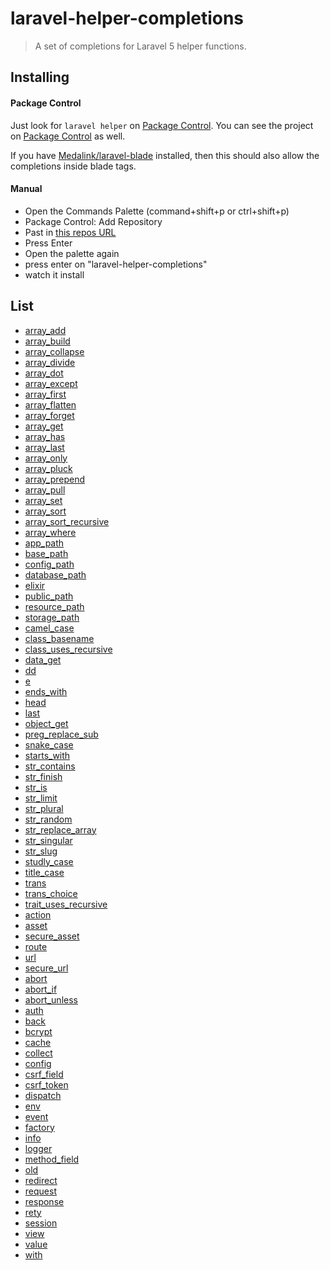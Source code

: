 # laravel-helper-completions

> A set of completions for Laravel 5 helper functions.

## Installing

#### Package Control

Just look for `laravel helper` on [Package Control](https://sublime.wbond.net/packages/). You can see the project on [Package Control](https://packagecontrol.io/packages/Laravel%20Helper%20Completions) as well.

If you have [Medalink/laravel-blade](https://github.com/Medalink/laravel-blade) installed, then this should also allow the completions inside blade tags.

#### Manual

* Open the Commands Palette (command+shift+p or ctrl+shift+p)
* Package Control: Add Repository
* Past in [this repos URL](https://github.com/james2doyle/laravel-helper-completions)
* Press Enter
* Open the palette again
* press enter on "laravel-helper-completions"
* watch it install

## List

* [array_add](https://laravel.com/docs/master/helpers#method-array_add)
* [array_build](https://laravel.com/docs/master/helpers#method-array_build)
* [array_collapse](https://laravel.com/docs/master/helpers#method-array_collapse)
* [array_divide](https://laravel.com/docs/master/helpers#method-array_divide)
* [array_dot](https://laravel.com/docs/master/helpers#method-array_dot)
* [array_except](https://laravel.com/docs/master/helpers#method-array_except)
* [array_first](https://laravel.com/docs/master/helpers#method-array_first)
* [array_flatten](https://laravel.com/docs/master/helpers#method-array_flatten)
* [array_forget](https://laravel.com/docs/master/helpers#method-array_forget)
* [array_get](https://laravel.com/docs/master/helpers#method-array_get)
* [array_has](https://laravel.com/docs/master/helpers#method-array_has)
* [array_last](https://laravel.com/docs/master/helpers#method-array_last)
* [array_only](https://laravel.com/docs/master/helpers#method-array_only)
* [array_pluck](https://laravel.com/docs/master/helpers#method-array_pluck)
* [array_prepend](https://laravel.com/docs/master/helpers#method-array_prepend)
* [array_pull](https://laravel.com/docs/master/helpers#method-array_pull)
* [array_set](https://laravel.com/docs/master/helpers#method-array_set)
* [array_sort](https://laravel.com/docs/master/helpers#method-array_sort)
* [array_sort_recursive](https://laravel.com/docs/master/helpers#method-array_sort_recursive)
* [array_where](https://laravel.com/docs/master/helpers#method-array_where)
* [app_path](https://laravel.com/docs/master/helpers#method-app_path)
* [base_path](https://laravel.com/docs/master/helpers#method-base_path)
* [config_path](https://laravel.com/docs/master/helpers#method-config_path)
* [database_path](https://laravel.com/docs/master/helpers#method-database_path)
* [elixir](https://laravel.com/docs/master/helpers#method-elixir)
* [public_path](https://laravel.com/docs/master/helpers#method-public_path)
* [resource_path](https://laravel.com/docs/master/helpers#method-resource_path)
* [storage_path](https://laravel.com/docs/master/helpers#method-storage_path)
* [camel_case](https://laravel.com/docs/master/helpers#method-camel_case)
* [class_basename](https://laravel.com/docs/master/helpers#method-class_basename)
* [class_uses_recursive](https://laravel.com/docs/master/helpers#method-class_uses_recursive)
* [data_get](https://laravel.com/docs/master/helpers#method-data_get)
* [dd](https://laravel.com/docs/master/helpers#method-dd)
* [e](https://laravel.com/docs/master/helpers#method-e)
* [ends_with](https://laravel.com/docs/master/helpers#method-ends_with)
* [head](https://laravel.com/docs/master/helpers#method-head)
* [last](https://laravel.com/docs/master/helpers#method-last)
* [object_get](https://laravel.com/docs/master/helpers#method-object_get)
* [preg_replace_sub](https://laravel.com/docs/master/helpers#method-preg_replace_sub)
* [snake_case](https://laravel.com/docs/master/helpers#method-snake_case)
* [starts_with](https://laravel.com/docs/master/helpers#method-starts_with)
* [str_contains](https://laravel.com/docs/master/helpers#method-str_contains)
* [str_finish](https://laravel.com/docs/master/helpers#method-str_finish)
* [str_is](https://laravel.com/docs/master/helpers#method-str_is)
* [str_limit](https://laravel.com/docs/master/helpers#method-str_limit)
* [str_plural](https://laravel.com/docs/master/helpers#method-str_plural)
* [str_random](https://laravel.com/docs/master/helpers#method-str_random)
* [str_replace_array](https://laravel.com/docs/master/helpers#method-str_replace_array)
* [str_singular](https://laravel.com/docs/master/helpers#method-str_singular)
* [str_slug](https://laravel.com/docs/master/helpers#method-str_slug)
* [studly_case](https://laravel.com/docs/master/helpers#method-studly_case)
* [title_case](https://laravel.com/docs/master/helpers#method-title_case)
* [trans](https://laravel.com/docs/master/helpers#method-trans)
* [trans_choice](https://laravel.com/docs/master/helpers#method-trans_choice)
* [trait_uses_recursive](https://laravel.com/docs/master/helpers#method-trait_uses_recursive)
* [action](https://laravel.com/docs/master/helpers#method-action)
* [asset](https://laravel.com/docs/master/helpers#method-asset)
* [secure_asset](https://laravel.com/docs/master/helpers#method-secure_asset)
* [route](https://laravel.com/docs/master/helpers#method-route)
* [url](https://laravel.com/docs/master/helpers#method-url)
* [secure_url](https://laravel.com/docs/master/helpers#method-secure_url)
* [abort](https://laravel.com/docs/master/helpers#method-abort)
* [abort_if](https://laravel.com/docs/master/helpers#method-abort_if)
* [abort_unless](https://laravel.com/docs/master/helpers#method-abort_unless)
* [auth](https://laravel.com/docs/master/helpers#method-auth)
* [back](https://laravel.com/docs/master/helpers#method-back)
* [bcrypt](https://laravel.com/docs/master/helpers#method-bcrypt)
* [cache](https://laravel.com/docs/master/helpers#method-cache)
* [collect](https://laravel.com/docs/master/helpers#method-collect)
* [config](https://laravel.com/docs/master/helpers#method-config)
* [csrf_field](https://laravel.com/docs/master/helpers#method-csrf_field)
* [csrf_token](https://laravel.com/docs/master/helpers#method-csrf_token)
* [dispatch](https://laravel.com/docs/master/helpers#method-dispatch)
* [env](https://laravel.com/docs/master/helpers#method-env)
* [event](https://laravel.com/docs/master/helpers#method-event)
* [factory](https://laravel.com/docs/master/helpers#method-factory)
* [info](https://laravel.com/docs/master/helpers#method-info)
* [logger](https://laravel.com/docs/master/helpers#method-logger)
* [method_field](https://laravel.com/docs/master/helpers#method-method_field)
* [old](https://laravel.com/docs/master/helpers#method-old)
* [redirect](https://laravel.com/docs/master/helpers#method-redirect)
* [request](https://laravel.com/docs/master/helpers#method-request)
* [response](https://laravel.com/docs/master/helpers#method-response)
* [rety](https://laravel.com/docs/master/helpers#method-rety)
* [session](https://laravel.com/docs/master/helpers#method-session)
* [view](https://laravel.com/docs/master/helpers#method-view)
* [value](https://laravel.com/docs/master/helpers#method-value)
* [with](https://laravel.com/docs/master/helpers#method-with)
